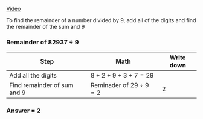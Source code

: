 [Video](http://mathninja.org/divisibility-rules/)

To find the remainder of a number divided by 9, add all of the digits and find the remainder of the sum and 9

### $\text{Remainder of } 82937 \div 9$

| Step                        | Math                         | Write down |
| --------------------------- | ---------------------------- | ---------- |
| Add all the digits          | $8 + 2 + 9 + 3 + 7 =29$      |            |
| Find remainder of sum and 9 | Reminader of $29 \div 9 = 2$ | 2          |

### Answer = 2